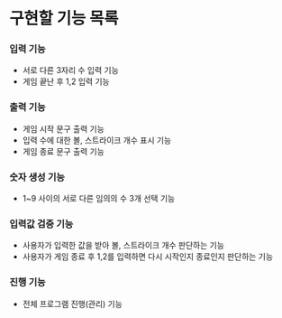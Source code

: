 # 구현할 기능 목록

### 입력 기능

- 서로 다른 3자리 수 입력 기능
- 게임 끝난 후 1,2 입력 기능

### 출력 기능

- 게임 시작 문구 출력 기능
- 입력 수에 대한 볼, 스트라이크 개수 표시 기능
- 게임 종료 문구 출력 기능

### 숫자 생성 기능

- 1~9 사이의 서로 다른 임의의 수 3개 선택 기능

### 입력값 검증 기능

- 사용자가 입력한 값을 받아 볼, 스트라이크 개수 판단하는 기능
- 사용자가 게임 종료 후 1,2를 입력하면 다시 시작인지 종료인지 판단하는 기능

### 진행 기능

- 전체 프로그램 진행(관리) 기능

